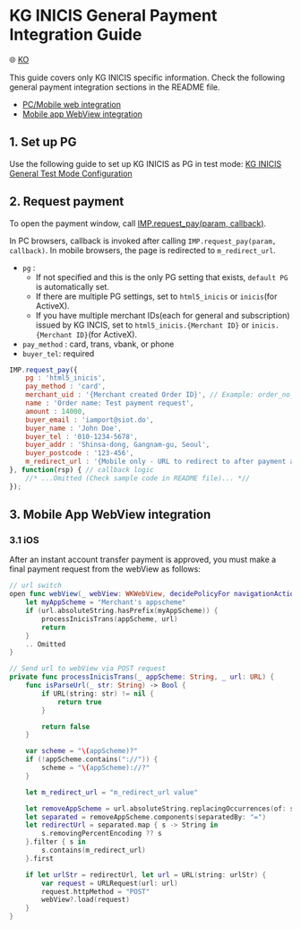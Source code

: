 # KG INICIS General Payment Integration Guide

:globe_with_meridians: [KO](/인증결제/sample/inicis.md)

This guide covers only KG INICIS specific information. Check the following general payment integration sections in the README file.

- [PC/Mobile web integration](../README.md)
- [Mobile app WebView integration](../README.md#webview)

## 1. Set up PG

Use the following guide to set up KG INICIS as PG in test mode:
<a href="https://guide.iamport.kr/8f617f32-564d-464e-9850-bf7648c609b0" target="_blank">KG INICIS General Test Mode Configuration</a>

## 2. Request payment

To open the payment window, call [IMP.request_pay(param, callback)](https://docs.iamport.kr/en-US/sdk/javascript-sdk#request_pay).  

In PC browsers, callback is invoked after calling `IMP.request_pay(param, callback)`.  In mobile browsers, the page is redirected to `m_redirect_url`.

- `pg` : 
    - If not specified and this is the only PG setting that exists, `default PG` is automatically set. 
	- If there are multiple PG settings, set to `html5_inicis` or `inicis`(for ActiveX).
    - If you have multiple merchant IDs(each for general and subscription) issued by KG INCIS, set to `html5_inicis.{Merchant ID}` or `inicis.{Merchant ID}`(for ActiveX).
- `pay_method` : card, trans, vbank, or phone
- `buyer_tel`: required

```javascript
IMP.request_pay({
    pg : 'html5_inicis',
    pay_method : 'card',
    merchant_uid : '{Merchant created Order ID}', // Example: order_no_0001
    name : 'Order name: Test payment request',
    amount : 14000,
    buyer_email : 'iamport@siot.do',
    buyer_name : 'John Doe',
    buyer_tel : '010-1234-5678',
    buyer_addr : 'Shinsa-dong, Gangnam-gu, Seoul',
    buyer_postcode : '123-456',
    m_redirect_url : '{Mobile only - URL to redirect to after payment approval}' // Example: https://www.my-service.com/payments/complete/mobile
}, function(rsp) { // callback logic
	//* ...Omitted (Check sample code in README file)... *//
});
```

## 3. Mobile App WebView integration

### 3.1 iOS

After an instant account transfer payment is approved, you must make a final payment request from the webView as follows:

```swift
// url switch
open func webView(_ webView: WKWebView, decidePolicyFor navigationAction: WKNavigationAction, decisionHandler: @escaping (WKNavigationActionPolicy) -> Void) {
    let myAppScheme = "Merchant's appscheme"
    if (url.absoluteString.hasPrefix(myAppScheme)) {
        processInicisTrans(appScheme, url)
        return
    }
    .. Omitted
}

// Send url to webView via POST request
private func processInicisTrans(_ appScheme: String, _ url: URL) {
    func isParseUrl(_ str: String) -> Bool {
        if URL(string: str) != nil {
            return true
        }

        return false
    }

    var scheme = "\(appScheme)?"
    if (!appScheme.contains("://")) {
        scheme = "\(appScheme)://?"
    }

    let m_redirect_url = "m_redirect_url value"

    let removeAppScheme = url.absoluteString.replacingOccurrences(of: scheme, with: "")
    let separated = removeAppScheme.components(separatedBy: "=")
    let redirectUrl = separated.map { s -> String in
        s.removingPercentEncoding ?? s
    }.filter { s in
        s.contains(m_redirect_url)
    }.first

    if let urlStr = redirectUrl, let url = URL(string: urlStr) {
        var request = URLRequest(url: url)
        request.httpMethod = "POST"
        webView?.load(request)
    }
}
```

